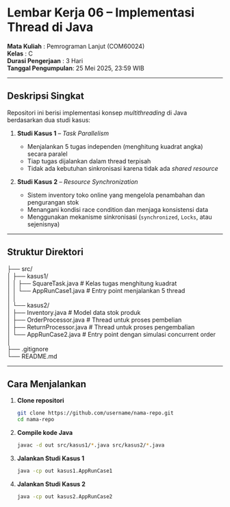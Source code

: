 # Lembar Kerja 06 – Implementasi Thread di Java

**Mata Kuliah**       : Pemrograman Lanjut (COM60024)  
**Kelas**             : C  
**Durasi Pengerjaan** : 3 Hari  
**Tanggal Pengumpulan**: 25 Mei 2025, 23:59 WIB  

---

## Deskripsi Singkat

Repositori ini berisi implementasi konsep _multithreading_ di Java berdasarkan dua studi kasus:

1. **Studi Kasus 1** – *Task Parallelism*  
   - Menjalankan 5 tugas independen (menghitung kuadrat angka) secara paralel  
   - Tiap tugas dijalankan dalam thread terpisah  
   - Tidak ada kebutuhan sinkronisasi karena tidak ada _shared resource_  

2. **Studi Kasus 2** – *Resource Synchronization*  
   - Sistem inventory toko online yang mengelola penambahan dan pengurangan stok  
   - Menangani kondisi race condition dan menjaga konsistensi data  
   - Menggunakan mekanisme sinkronisasi (`synchronized`, `Locks`, atau sejenisnya)

---

## Struktur Direktori

├── src/<br />
│ ├── kasus1/<br />
│ │ ├── SquareTask.java # Kelas tugas menghitung kuadrat<br />
│ │ └── AppRunCase1.java # Entry point menjalankan 5 thread<br />
│ │<br />
│ └── kasus2/<br />
│ ├── Inventory.java # Model data stok produk<br />
│ ├── OrderProcessor.java # Thread untuk proses pembelian<br />
│ ├── ReturnProcessor.java # Thread untuk proses pengembalian<br />
│ └── AppRunCase2.java # Entry point dengan simulasi concurrent order<br />
│<br />
├── .gitignore<br />
└── README.md<br />

---

## Cara Menjalankan

1. **Clone repositori**  
   ```bash
   git clone https://github.com/username/nama-repo.git
   cd nama-repo
2. **Compile kode Java**  
   ```bash
   javac -d out src/kasus1/*.java src/kasus2/*.java
3. **Jalankan Studi Kasus 1**  
   ```bash
   java -cp out kasus1.AppRunCase1
4. **Jalankan Studi Kasus 2**  
   ```bash
   java -cp out kasus2.AppRunCase2



